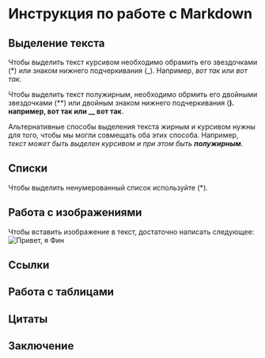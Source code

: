 # Инструкция по работе с Markdown

## Выделение текста

Чтобы выделить текст курсивом необходимо обрамить его звездочками (*) или знаком нижнего подчеркивания (_). Например, *вот так* или _вот так_.

Чтобы выделить текст полужирным, необходимо обрмить его двойными звездочками (**) или двойным знаком нижнего подчеркивания (__). например, **вот так** или __ вот так__.

Альтернативные способы выделения текста жирным и курсивом нужны для того, чтобы мы могли совмещать оба этих способа. Например, _текст может быть выделен курсивом и при этом быть **полужирным**_.

## Списки
Чтобы выделить ненумерованный список используйте (*).

## Работа с изображениями

Чтобы вставить изображение в текст, достаточно написать следующее:
![Привет, я Фин](%D1%84%D0%B8%D0%BD.jpg)

## Ссылки

## Работа с таблицами

## Цитаты

## Заключение
